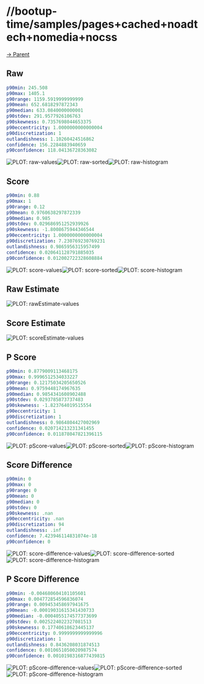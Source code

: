 
# //bootup-time/samples/pages+cached+noadtech+nomedia+nocss

[→ Parent](../..)


## Raw


```yaml
p90min: 245.508
p90max: 1405.1
p90range: 1159.5919999999999
p90mean: 652.6818297872343
p90median: 633.0840000000001
p90stdev: 291.9577926106763
p90skewness: 0.7357698044653375
p90eccentricity: 1.0000000000000004
p90discretization: 1
outlandishness: 1.10260424516862
confidence: 156.2284883940659
p90confidence: 118.04136728363082

```

![PLOT: raw-values](./raw/values.svg)![PLOT: raw-sorted](./raw/sorted.svg)![PLOT: raw-histogram](./raw/histogram.svg)
## Score


```yaml
p90min: 0.88
p90max: 1
p90range: 0.12
p90mean: 0.9760638297872339
p90median: 0.985
p90stdev: 0.029686951252939926
p90skewness: -1.8008675944346544
p90eccentricity: 1.0000000000000004
p90discretization: 7.230769230769231
outlandishness: 0.9865956315957499
confidence: 0.020641128791885035
p90confidence: 0.012002722328608884

```

![PLOT: score-values](./score/values.svg)![PLOT: score-sorted](./score/sorted.svg)![PLOT: score-histogram](./score/histogram.svg)
## Raw Estimate

![PLOT: rawEstimate-values](./rawEstimate/values.svg)
## Score Estimate

![PLOT: scoreEstimate-values](./scoreEstimate/values.svg)
## P Score


```yaml
p90min: 0.8779009113468175
p90max: 0.9996512534033227
p90range: 0.12175034205650526
p90mean: 0.9759448174967635
p90median: 0.9854341608902488
p90stdev: 0.0293785873737483
p90skewness: -1.823764019515554
p90eccentricity: 1
p90discretization: 1
outlandishness: 0.9864804427002969
confidence: 0.020714213231341455
p90confidence: 0.011878047821396115

```

![PLOT: pScore-values](./pScore/values.svg)![PLOT: pScore-sorted](./pScore/sorted.svg)![PLOT: pScore-histogram](./pScore/histogram.svg)
## Score Difference


```yaml
p90min: 0
p90max: 0
p90range: 0
p90mean: 0
p90median: 0
p90stdev: 0
p90skewness: .nan
p90eccentricity: .nan
p90discretization: 94
outlandishness: .inf
confidence: 7.423946114831074e-18
p90confidence: 0

```

![PLOT: score-difference-values](./score-difference/values.svg)![PLOT: score-difference-sorted](./score-difference/sorted.svg)![PLOT: score-difference-histogram](./score-difference/histogram.svg)
## P Score Difference


```yaml
p90min: -0.004680604101105601
p90max: 0.004772854596836074
p90range: 0.009453458697941675
p90mean: -0.00019031615341430733
p90median: -0.0004055174577373699
p90stdev: 0.0025224022327081513
p90skewness: 0.17740618623445137
p90eccentricity: 0.9999999999999996
p90discretization: 1
outlandishness: 0.8436208031874513
confidence: 0.0010651050020987574
p90confidence: 0.0010198316877439815

```

![PLOT: pScore-difference-values](./pScore-difference/values.svg)![PLOT: pScore-difference-sorted](./pScore-difference/sorted.svg)![PLOT: pScore-difference-histogram](./pScore-difference/histogram.svg)